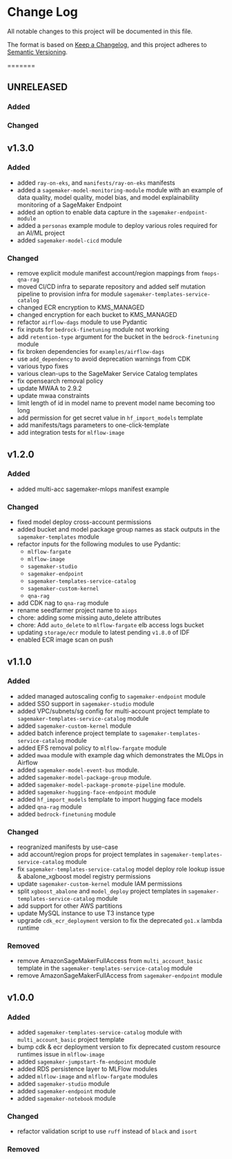 # Change Log

All notable changes to this project will be documented in this file.

The format is based on [Keep a Changelog](https://keepachangelog.com/en/1.0.0/),
and this project adheres to [Semantic Versioning](https://semver.org/spec/v2.0.0.html).

=======

## UNRELEASED

### **Added**

### **Changed**

## v1.3.0

### **Added**

- added `ray-on-eks`, and `manifests/ray-on-eks` manifests
- added a `sagemaker-model-monitoring-module` module with an example of data quality, model quality, model bias, and model explainability monitoring of a SageMaker Endpoint
- added an option to enable data capture in the `sagemaker-endpoint-module`
- added a `personas` example module to deploy various roles required for an AI/ML project
- added `sagemaker-model-cicd` module

### **Changed**

- remove explicit module manifest account/region mappings from `fmops-qna-rag`
- moved CI/CD infra to separate repository and added self mutation pipeline to provision infra for module `sagemaker-templates-service-catalog`
- changed ECR encryption to KMS_MANAGED
- changed encryption for each bucket to KMS_MANAGED
- refactor `airflow-dags` module to use Pydantic
- fix inputs for `bedrock-finetuning` module not working
- add `retention-type` argument for the bucket in the `bedrock-finetuning` module
- fix broken dependencies for `examples/airflow-dags`
- use `add_dependency` to avoid deprecation warnings from CDK
- various typo fixes
- various clean-ups to the SageMaker Service Catalog templates
- fix opensearch removal policy
- update MWAA to 2.9.2
- update mwaa constraints
- limit length of id in model name to prevent model name becoming too long
- add permission for get secret value in `hf_import_models` template
- add manifests/tags parameters to one-click-template
- add integration tests for `mlflow-image`

## v1.2.0

### **Added**

- added multi-acc sagemaker-mlops manifest example

### **Changed**

- fixed model deploy cross-account permissions
- added bucket and model package group names as stack outputs in the `sagemaker-templates` module
- refactor inputs for the following modules to use Pydantic:
  - `mlflow-fargate`
  - `mlflow-image`
  - `sagemaker-studio`
  - `sagemaker-endpoint`
  - `sagemaker-templates-service-catalog`
  - `sagemaker-custom-kernel`
  - `qna-rag`
- add CDK nag to `qna-rag` module
- rename seedfarmer project name to `aiops`
- chore: adding some missing auto_delete attributes
- chore: Add `auto_delete` to `mlflow-fargate` elb access logs bucket
- updating `storage/ecr` module to latest pending `v1.8.0` of IDF
- enabled ECR image scan on push

## v1.1.0

### **Added**

- added managed autoscaling config to `sagemaker-endpoint` module
- added SSO support in `sagemaker-studio` module
- added VPC/subnets/sg config for multi-account project template to `sagemaker-templates-service-catalog` module
- added `sagemaker-custom-kernel` module
- added batch inference project template to `sagemaker-templates-service-catalog` module
- added EFS removal policy to `mlflow-fargate` module
- added `mwaa` module with example dag which demonstrates the MLOps in Airflow
- added `sagemaker-model-event-bus` module.
- added `sagemaker-model-package-group` module.
- added `sagemaker-model-package-promote-pipeline` module.
- added `sagemaker-hugging-face-endpoint` module
- added `hf_import_models` template to import hugging face models
- added `qna-rag` module
- added `bedrock-finetuning` module

### **Changed**

- reogranized manifests by use-case
- add account/region props for project templates in `sagemaker-templates-service-catalog` module
- fix `sagemaker-templates-service-catalog` model deploy role lookup issue & abalone_xgboost model registry permissions
- update `sagemaker-custom-kernel` module IAM permissions
- split `xgboost_abalone` and `model_deploy` project templates in `sagemaker-templates-service-catalog` module
- add support for other AWS partitions
- update MySQL instance to use T3 instance type
- upgrade `cdk_ecr_deployment` version to fix the deprecated `go1.x` lambda runtime

### **Removed**

- remove AmazonSageMakerFullAccess from `multi_account_basic` template in the `sagemaker-templates-service-catalog` module
- remove AmazonSageMakerFullAccess from `sagemaker-endpoint` module

## v1.0.0

### **Added**

- added `sagemaker-templates-service-catalog` module with `multi_account_basic` project template
- bump cdk & ecr deployment version to fix deprecated custom resource runtimes issue in `mlflow-image`
- added `sagemaker-jumpstart-fm-endpoint` module
- added RDS persistence layer to MLFlow modules
- added `mlflow-image` and `mlflow-fargate` modules
- added `sagemaker-studio` module
- added `sagemaker-endpoint` module
- added `sagemaker-notebook` module

### **Changed**

- refactor validation script to use `ruff` instead of `black` and `isort`

### **Removed**
